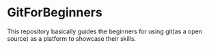 # GitForBeginners
This repository basically guides the beginners for using git(as a open source) as a platform to showcase their skills.
